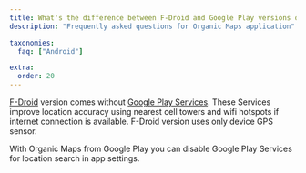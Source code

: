 ```yaml
---
title: What's the difference between F-Droid and Google Play versions of the app?
description: "Frequently asked questions for Organic Maps application"

taxonomies:
  faq: ["Android"]

extra:
  order: 20
---
```


[F-Droid](https://f-droid.org/) version comes without [Google Play Services](https://en.wikipedia.org/wiki/Google_Play_Services). These Services improve location accuracy using nearest cell towers and wifi hotspots if internet connection is available. F-Droid version uses only device GPS sensor.

With Organic Maps from Google Play you can disable Google Play Services for location search in app settings.
